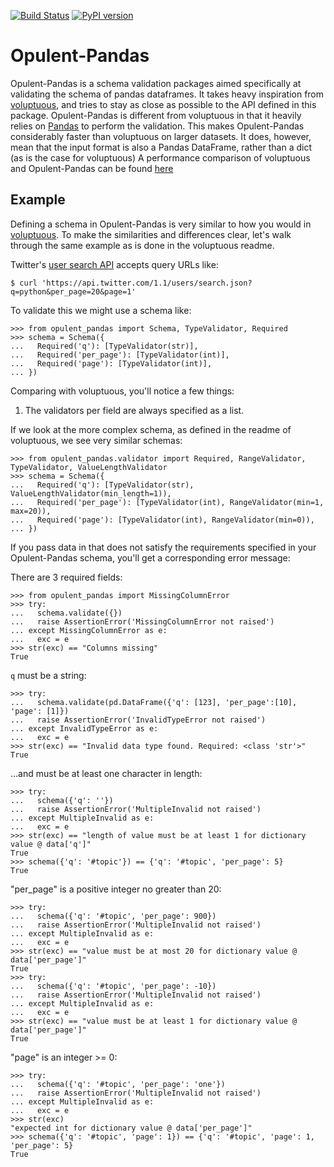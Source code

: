 [![Build Status](https://travis-ci.com/danielvdende/opulent-pandas.svg?token=km81qsbsLrgZWGfcfi7a&branch=master)](https://travis-ci.com/danielvdende/opulent-pandas)
[![PyPI version](https://badge.fury.io/py/opulent-pandas.svg)](https://badge.fury.io/py/opulent-pandas)
# Opulent-Pandas
Opulent-Pandas is a schema validation packages aimed specifically at validating the schema of pandas dataframes. 
It takes heavy inspiration from [voluptuous](), and tries to stay as close as possible to the API defined in this package. Opulent-Pandas
is different from voluptuous in that it heavily relies on [Pandas]() to perform the validation. This makes Opulent-Pandas considerably faster
than voluptuous on larger datasets. It does, however, mean that the input format is also a Pandas DataFrame, rather than a dict (as is the case for voluptuous)
A performance comparison of voluptuous and Opulent-Pandas can be found [here]()

## Example
Defining a schema in Opulent-Pandas is very similar to how you would in [voluptuous](). To make the similarities and differences clear, let's walk through the same example as is done in the voluptuous readme.
 
Twitter's [user search API](https://dev.twitter.com/rest/reference/get/users/search) accepts
query URLs like:

```
$ curl 'https://api.twitter.com/1.1/users/search.json?q=python&per_page=20&page=1'
```

To validate this we might use a schema like:

```pycon
>>> from opulent_pandas import Schema, TypeValidator, Required
>>> schema = Schema({
...   Required('q'): [TypeValidator(str)],
...   Required('per_page'): [TypeValidator(int)],
...   Required('page'): [TypeValidator(int)],
... })

```
Comparing with voluptuous, you'll notice a few things:
1. The validators per field are always specified as a list.

If we look at the more complex schema, as defined in the readme of voluptuous, we see very similar schemas:

```pycon
>>> from opulent_pandas.validator import Required, RangeValidator, TypeValidator, ValueLengthValidator 
>>> schema = Schema({
...   Required('q'): [TypeValidator(str), ValueLengthValidator(min_length=1)),
...   Required('per_page'): [TypeValidator(int), RangeValidator(min=1, max=20)),
...   Required('page'): [TypeValidator(int), RangeValidator(min=0)),
... })

```

If you pass data in that does not satisfy the requirements specified in your Opulent-Pandas schema, you'll get a corresponding error message:

There are 3 required fields:

```pycon
>>> from opulent_pandas import MissingColumnError
>>> try:
...   schema.validate({})
...   raise AssertionError('MissingColumnError not raised')
... except MissingColumnError as e:
...   exc = e
>>> str(exc) == "Columns missing"
True

```

`q` must be a string:

```pycon
>>> try:
...   schema.validate(pd.DataFrame({'q': [123], 'per_page':[10], 'page': [1]})
...   raise AssertionError('InvalidTypeError not raised')
... except InvalidTypeError as e:
...   exc = e
>>> str(exc) == "Invalid data type found. Required: <class 'str'>"
True

```

...and must be at least one character in length:

```pycon
>>> try:
...   schema({'q': ''})
...   raise AssertionError('MultipleInvalid not raised')
... except MultipleInvalid as e:
...   exc = e
>>> str(exc) == "length of value must be at least 1 for dictionary value @ data['q']"
True
>>> schema({'q': '#topic'}) == {'q': '#topic', 'per_page': 5}
True

```

"per\_page" is a positive integer no greater than 20:

```pycon
>>> try:
...   schema({'q': '#topic', 'per_page': 900})
...   raise AssertionError('MultipleInvalid not raised')
... except MultipleInvalid as e:
...   exc = e
>>> str(exc) == "value must be at most 20 for dictionary value @ data['per_page']"
True
>>> try:
...   schema({'q': '#topic', 'per_page': -10})
...   raise AssertionError('MultipleInvalid not raised')
... except MultipleInvalid as e:
...   exc = e
>>> str(exc) == "value must be at least 1 for dictionary value @ data['per_page']"
True

```

"page" is an integer \>= 0:

```pycon
>>> try:
...   schema({'q': '#topic', 'per_page': 'one'})
...   raise AssertionError('MultipleInvalid not raised')
... except MultipleInvalid as e:
...   exc = e
>>> str(exc)
"expected int for dictionary value @ data['per_page']"
>>> schema({'q': '#topic', 'page': 1}) == {'q': '#topic', 'page': 1, 'per_page': 5}
True

```